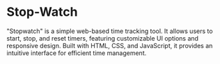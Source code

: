 # Stop-Watch
"Stopwatch" is a simple web-based time tracking tool. It allows users to start, stop, and reset timers, featuring customizable UI options and responsive design. Built with HTML, CSS, and JavaScript, it provides an intuitive interface for efficient time management.
